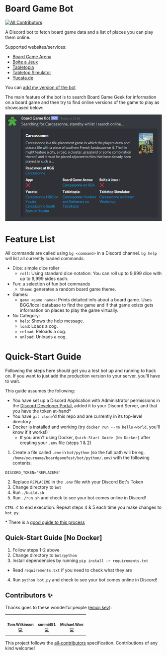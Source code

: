# Board Game Bot
<!-- ALL-CONTRIBUTORS-BADGE:START - Do not remove or modify this section -->
[![All Contributors](https://img.shields.io/badge/all_contributors-3-orange.svg?style=flat-square)](#contributors-)
<!-- ALL-CONTRIBUTORS-BADGE:END -->

A Discord bot to fetch board game data and a list of places you can play them online.

Supported websites/services:
- [Board Game Arena](https://boardgamearena.com/)
- [Boite a Jeux](http://www.boiteajeux.net/)
- [Tabletopia](https://tabletopia.com/)
- [Tabletop Simulator](https://store.steampowered.com/app/286160/Tabletop_Simulator/)
- [Yucata.de](https://www.yucata.de/en)

You can [add my version of the bot](https://discord.com/api/oauth2/authorize?client_id=812455891692552202&permissions=117760&scope=bot)

The main feature of the bot is to search Board Game Geek for information on a board game and then try to find online versions of the game to play as showcased below:

![The bot's response to the command `bg game Carcassonne` which shows detials of the game and links to multiple online versions of the game](carcassonne.png)

# Feature List

All commands are called using `bg <command>` in a Discord channel. `bg help` will list all currently loaded commands.

- Dice: simple dice roller
  - `roll`: Using standard dice notation: You can roll up to 9,999 dice with up to 9,999 sides each.
- Fun: a selection of fun bot commands
  - `theme`: generates a random board game theme.
- Games:
  - `game <game name>`: Prints detailed info about a board game. Uses BGG/local database to find the game and if that game exists gets information on places to play the game virtually.
- No Category:
  - `help`: Shows the help message.
  - `load`: Loads a cog.
  - `reload`: Reloads a cog.
  - `unload`: Unloads a cog.

# Quick-Start Guide

Following the steps here should get you a test bot up and running to hack on. If you want to just add the production version to your server, you'll have to wait.

This guide assumes the following:

- You have set up a Discord Application with Administrator permissions in the [Discord Developer Portal](https://discord.com/developers), added it to your Discord Server, and that you have the token at-hand\*
- You have `git clone`'d this repo and are currently in its top-level directory
- Docker is installed and working (try `docker run --rm hello-world`, you'll know if it works!)
  - If you aren't using Docker,  `Quick-Start Guide [No Docker]` after creating your `.env` file (steps 1 & 2)

1. Create a file called `.env` in `bot/python` (so the full path will be eg. `/home/yourname/boardgamefest/bot/python/.env`) with the following contents:
  ```
  DISCORD_TOKEN='REPLACEME'
  ```
2. Replace `REPLACEME` in the `.env` file with your Discord Bot's Token
3. Change directory to `bot`
4. Run `./build.sh`
5. Run `./run.sh` and check to see your bot comes online in Discord!

`CTRL-C` to end execution. Repeat steps 4 & 5 each time you make changes to `bot.py`. 

\* There is a [good guide to this process](https://www.freecodecamp.org/news/create-a-discord-bot-with-python/)

## Quick-Start Guide [No Docker]

1. Follow steps 1-2 above
2. Change directory to `bot/python`
3. Install dependencies by running `pip install -r requirements.txt`
  - Read `requirements.txt` if you need to check what they are
4. Run `python bot.py` and check to see your bot comes online in Discord!

## Contributors ✨

Thanks goes to these wonderful people ([emoji key](https://allcontributors.org/docs/en/emoji-key)):

<!-- ALL-CONTRIBUTORS-LIST:START - Do not remove or modify this section -->
<!-- prettier-ignore-start -->
<!-- markdownlint-disable -->
<table>
  <tr>
    <td align="center"><a href="https://tawilkinson.com"><img src="https://avatars.githubusercontent.com/u/3664960?v=4?s=100" width="100px;" alt=""/><br /><sub><b>Tom Wilkinson</b></sub></a><br /><a href="https://github.com/tawilkinson/boardgamebot/commits?author=tawilkinson" title="Code">💻</a></td>
    <td align="center"><a href="http://aishamclean.co.uk"><img src="https://avatars.githubusercontent.com/u/13386970?v=4?s=100" width="100px;" alt=""/><br /><sub><b>sonmi451</b></sub></a><br /><a href="https://github.com/tawilkinson/boardgamebot/commits?author=sonmi451" title="Code">💻</a></td>
    <td align="center"><a href="https://github.com/ElectricWarr"><img src="https://avatars.githubusercontent.com/u/10360900?v=4?s=100" width="100px;" alt=""/><br /><sub><b>Michael Warr</b></sub></a><br /><a href="https://github.com/tawilkinson/boardgamebot/commits?author=ElectricWarr" title="Code">💻</a></td>
  </tr>
</table>

<!-- markdownlint-restore -->
<!-- prettier-ignore-end -->

<!-- ALL-CONTRIBUTORS-LIST:END -->

This project follows the [all-contributors](https://github.com/all-contributors/all-contributors) specification. Contributions of any kind welcome!